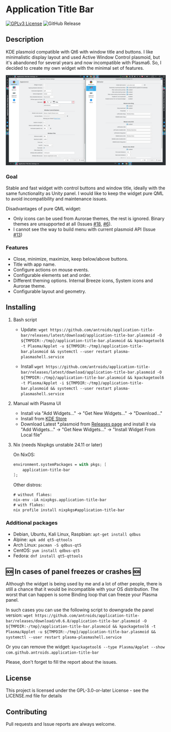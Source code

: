 # Application Title Bar

[![GPLv3 License](https://img.shields.io/badge/License-GPL%20v3-yellow.svg)](https://opensource.org/licenses/)
![GitHub Release](https://img.shields.io/github/v/release/antroids/application-title-bar)


## Description

KDE plasmoid compatible with Qt6 with window title and buttons.
I like minimalistic display layout and used Active Window Control plasmoid, but it's abandoned for several years and now incompatible with Plasma6.
So, I decided to create my own widget with the minimal set of features.

<img src="docs/img/AllInOne.png" />

### Goal

Stable and fast widget with control buttons and window title, ideally with the same functionality as Unity panel.
I would like to keep the widget pure QML to avoid incompatibility and maintenance issues.

Disadvantages of pure QML widget:
* Only icons can be used from Aurorae themes, the rest is ignored. Binary themes are unsupported at all (Issues [#18](https://github.com/antroids/application-title-bar/issues/18), [#6](https://github.com/antroids/application-title-bar/issues/6)).
* I cannot see the way to build menu with current plasmoid API (Issue [#13](https://github.com/antroids/application-title-bar/issues/13))

### Features

* Close, minimize, maximize, keep below/above buttons.
* Title with app name.
* Configure actions on mouse events.
* Configurable elements set and order.
* Different theming options. Internal Breeze icons, System icons and Aurorae theme.
* Configurable layout and geometry.

## Installing

1. Bash script
    - Update: `wget https://github.com/antroids/application-title-bar/releases/latest/download/application-title-bar.plasmoid -O ${TMPDIR:-/tmp}/application-title-bar.plasmoid && kpackagetool6 -t Plasma/Applet -u ${TMPDIR:-/tmp}/application-title-bar.plasmoid && systemctl --user restart plasma-plasmashell.service`

    - Install `wget https://github.com/antroids/application-title-bar/releases/latest/download/application-title-bar.plasmoid -O ${TMPDIR:-/tmp}/application-title-bar.plasmoid && kpackagetool6 -t Plasma/Applet -i ${TMPDIR:-/tmp}/application-title-bar.plasmoid && systemctl --user restart plasma-plasmashell.service`

2. Manual with Plasma UI
    - Install via "Add Widgets..." -> "Get New Widgets..." -> "Download..."
    - Install from [KDE Store](https://store.kde.org/p/2135509)
    - Download Latest \*.plasmoid from [Releases page](https://github.com/antroids/application-title-bar/releases) and install it via "Add Widgets..." -> "Get New Widgets..." -> "Install Widget From Local file"

3. Nix (needs Nixpkgs unstable 24.11 or later)

    On NixOS:
    ```nix
    environment.systemPackages = with pkgs; [
        application-title-bar
    ];
    ```
   Other distros:
   ```
   # without flakes:
   nix-env -iA nixpkgs.application-title-bar
   # with flakes:
   nix profile install nixpkgs#application-title-bar
   ```
### Additional packages

- Debian, Ubuntu, Kali Linux, Raspbian: `apt-get install qdbus`
- Alpine: `apk add qt5-qttools`
- Arch Linux: `pacman -S qdbus-qt5`
- CentOS: `yum install qdbus-qt5`
- Fedora: `dnf install qt5-qttools`

## 🆘 In cases of panel freezes or crashes 🆘

Although the widget is being used by me and a lot of other people, there is still a chance that it would be incompatible with your OS distribution. The worst that can happen is some Binding loop that can freeze your Plasma panel.

In such cases you can use the following script to downgrade the panel version:
`
wget https://github.com/antroids/application-title-bar/releases/download/v0.6.8/application-title-bar.plasmoid -O ${TMPDIR:-/tmp}/application-title-bar.plasmoid && kpackagetool6 -t Plasma/Applet -u ${TMPDIR:-/tmp}/application-title-bar.plasmoid && systemctl --user restart plasma-plasmashell.service
`

Or you can remove the widget: `kpackagetool6 --type Plasma/Applet --show com.github.antroids.application-title-bar`

Please, don't forget to fill the report about the issues.

## License

This project is licensed under the GPL-3.0-or-later License - see the LICENSE.md file for details

## Contributing

Pull requests and Issue reports are always welcome.
